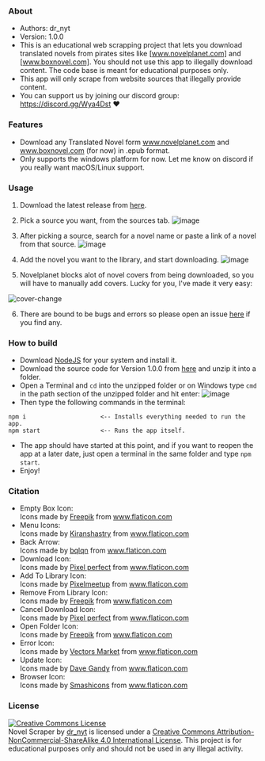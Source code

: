 ### About
 *	Authors: dr_nyt
 *	Version: 1.0.0
 * This is an educational web scrapping project that lets you download translated novels from pirates sites like [www.novelplanet.com] and [www.boxnovel.com]. You should not use this app to illegally download content. The code base is meant for educational purposes only.
 * This app will only scrape from website sources that illegally provide content.
  * You can support us by joining our discord group: https://discord.gg/Wya4Dst :heart:

### Features
- Download any Translated Novel form www.novelplanet.com and www.boxnovel.com (for now) in .epub format.
- Only supports the windows platform for now. Let me know on discord if you really want macOS/Linux support.

### Usage
1. Download the latest release from [here](https://github.com/dr-nyt/Translated-Novel-Downloader/releases).

2. Pick a source you want, from the sources tab.
![image](https://user-images.githubusercontent.com/41040912/79235716-064ddf80-7e7d-11ea-9ec9-c560fbf591db.png)

3. After picking a source, search for a novel name or paste a link of a novel from that source.
![image](https://user-images.githubusercontent.com/41040912/79235856-34332400-7e7d-11ea-9ae8-47171e47550c.png)

4. Add the novel you want to the library, and start downloading.
![image](https://user-images.githubusercontent.com/41040912/79236518-1adea780-7e7e-11ea-9b4b-686631e7fac8.png)

5. Novelplanet blocks alot of novel covers from being downloaded, so you will have to manually add covers. Lucky for you, I've made it very easy:

![cover-change](https://user-images.githubusercontent.com/41040912/79237319-123aa100-7e7f-11ea-8884-39599ada076d.gif)

6. There are bound to be bugs and errors so please open an issue [here](https://github.com/dr-nyt/Translated-Novel-Downloader/issues/) if you find any.

### How to build
- Download [NodeJS](https://nodejs.org/en/download/) for your system and install it.
- Download the source code for Version 1.0.0 from [here](https://github.com/dr-nyt/NovelScraper/archive/Version-1.0.0.zip) and unzip it into a folder.
- Open a Terminal and `cd` into the unzipped folder or on Windows type `cmd` in the path section of the unzipped folder and hit enter:
![image](https://user-images.githubusercontent.com/41040912/79340555-863a7f00-7f3b-11ea-9c84-d157276cfc27.png)
- Then type the following commands in the terminal:
```
npm i                     <-- Installs everything needed to run the app.
npm start                 <-- Runs the app itself.
```
- The app should have started at this point, and if you want to reopen the app at a later date, just open a terminal in the same folder and type `npm start`.
- Enjoy!

### Citation
- Empty Box Icon: <div>Icons made by <a href="https://www.flaticon.com/authors/freepik" title="Freepik">Freepik</a> from <a href="https://www.flaticon.com/" title="Flaticon">www.flaticon.com</a></div>
- Menu Icons: <div>Icons made by <a href="https://www.flaticon.com/authors/kiranshastry" title="Kiranshastry">Kiranshastry</a> from <a href="https://www.flaticon.com/" title="Flaticon">www.flaticon.com</a></div>
- Back Arrow: <div>Icons made by <a href="https://www.flaticon.com/authors/bqlqn" title="bqlqn">bqlqn</a> from <a href="https://www.flaticon.com/" title="Flaticon">www.flaticon.com</a></div>
- Download Icon: <div>Icons made by <a href="https://www.flaticon.com/authors/pixel-perfect" title="Pixel perfect">Pixel perfect</a> from <a href="https://www.flaticon.com/" title="Flaticon">www.flaticon.com</a></div>
- Add To Library Icon: <div>Icons made by <a href="https://www.flaticon.com/authors/pixelmeetup" title="Pixelmeetup">Pixelmeetup</a> from <a href="https://www.flaticon.com/" title="Flaticon">www.flaticon.com</a></div>
- Remove From Library Icon: <div>Icons made by <a href="https://www.flaticon.com/authors/freepik" title="Freepik">Freepik</a> from <a href="https://www.flaticon.com/" title="Flaticon">www.flaticon.com</a></div>
- Cancel Download Icon: <div>Icons made by <a href="https://www.flaticon.com/authors/pixel-perfect" title="Pixel perfect">Pixel perfect</a> from <a href="https://www.flaticon.com/" title="Flaticon">www.flaticon.com</a></div>
- Open Folder Icon: <div>Icons made by <a href="https://www.flaticon.com/authors/freepik" title="Freepik">Freepik</a> from <a href="https://www.flaticon.com/" title="Flaticon">www.flaticon.com</a></div>
- Error Icon: <div>Icons made by <a href="https://www.flaticon.com/authors/vectors-market" title="Vectors Market">Vectors Market</a> from <a href="https://www.flaticon.com/" title="Flaticon">www.flaticon.com</a></div>
- Update Icon: <div>Icons made by <a href="https://www.flaticon.com/authors/dave-gandy" title="Dave Gandy">Dave Gandy</a> from <a href="https://www.flaticon.com/" title="Flaticon">www.flaticon.com</a></div>
- Browser Icon: <div>Icons made by <a href="https://www.flaticon.com/authors/smashicons" title="Smashicons">Smashicons</a> from <a href="https://www.flaticon.com/" title="Flaticon">www.flaticon.com</a></div>

### License
<a rel="license" href="http://creativecommons.org/licenses/by-nc-sa/4.0/"><img alt="Creative Commons License" style="border-width:0" src="https://i.creativecommons.org/l/by-nc-sa/4.0/88x31.png" /></a><br /><span xmlns:dct="http://purl.org/dc/terms/" property="dct:title">Novel Scraper</span> by <a xmlns:cc="http://creativecommons.org/ns#" href="https://github.com/dr-nyt/Translated-Novel-Downloader" property="cc:attributionName" rel="cc:attributionURL">dr_nyt</a> is licensed under a <a rel="license" href="http://creativecommons.org/licenses/by-nc-sa/4.0/">Creative Commons Attribution-NonCommercial-ShareAlike 4.0 International License</a>.
This project is for educational purposes only and should not be used in any illegal activity.
